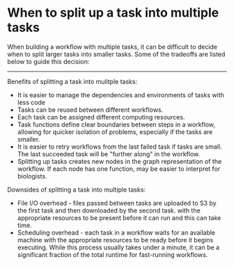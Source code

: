 # When to split up a task into multiple tasks

When building a workflow with multiple tasks, it can be difficult to decide
when to split larger tasks into smaller tasks. Some of the tradeoffs are listed
below to guide this decision:

---

Benefits of splitting a task into mulitple tasks:

* It is easier to manage the dependencies and environments of tasks with less code
* Tasks can be reused between different workflows.
* Each task can be assigned different computing resources.
* Task functions define clear boundaries between steps in a workflow, allowing
for quicker isolation of problems, especially if the tasks are smaller.
* It is easier to retry workflows from the last failed task if tasks are small.
The last succeeded task will be "further along" in the workflow.
* Splitting up tasks creates new nodes in the graph representation of the
  workflow. If each node has one function, may be easier to interpret for biologists.

Downsides of splitting a task into multiple tasks:

* File I/O overhead - files passed between tasks are uploaded to S3 by the
first task and then downloaded by the second task.
with the appropriate resources to be present before it can run and this can take
time.
* Scheduling overhead - each task in a workflow waits for an available machine
with the appropriate resources to be ready before it begins executing. While
this process usually takes under a minute, it can be a significant fraction of
the total runtime for fast-running workflows.
